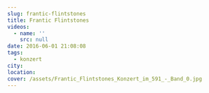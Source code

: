 ```yaml
---
slug: frantic-flintstones
title: Frantic Flintstones
videos:
  - name: ''
    src: null
date: 2016-06-01 21:08:08
tags:
  - konzert
city:
location:
cover: /assets/Frantic_Flintstones_Konzert_im_591_-_Band_0.jpg
---
```

